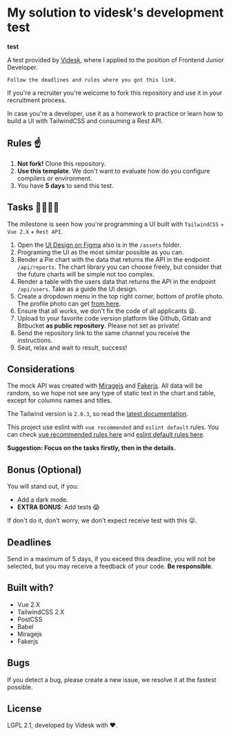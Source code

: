 # My solution to videsk's development test
**test**

A test provided by [Videsk](https://videsk.io), where I applied to the position of Frontend Junior Developer. 

```
Follow the deadlines and rules where you got this link.
```

If you're a recruiter you're welcome to fork this repository and use it in your recruitment process.

In case you're a developer, use it as a homework to practice or learn how to build a UI with TailwindCSS and consuming a Rest API.

## Rules ☝

1. **Not fork!** Clone this repository.
2. **Use this template**. We don't want to evaluate how do you configure compilers or environment.
3. You have **5 days** to send this test. 

## Tasks 👩‍💻👨‍💻

The milestone is seen how you're programming a UI built with `TailwindCSS` + `Vue 2.X` + `Rest API`.


1. Open the [UI Design on Figma](https://www.figma.com/community/file/950862986864665765) also is in the `/assets` folder.
2. Programing the UI as the most similar possible as you can.
3. Render a Pie chart with the data that returns the API in the endpoint `/api/reports`. The chart library you can choose freely, but consider that the future charts will be simple not too complex.
4. Render a table with the users data that returns the API in the endpoint `/api/users`. Take as a guide the UI design.
5. Create a dropdown menu in the top right corner, bottom of profile photo. The profile photo can get [from here](https://generated.photos/faces).
6. Ensure that all works, we don't fix the code of all applicants 😫.
7. Upload to your favorite code version platform like Github, Gitlab and Bitbucket **as public repository**. Please not set as private! 
8. Send the repository link to the same channel you receive the instructions.
9. Seat, relax and wait to result, success!

## Considerations

The mock API was created with [Miragejs](https://miragejs.com/) and [Fakerjs](https://github.com/Marak/Faker.js#readme). All data will be random, so we hope not see any type of static text in the chart and table, except for columns names and titles.

The Tailwind version is `2.0.3`, so read the [latest documentation](https://tailwindcss.com/).

This project use eslint with `vue recommended` and `eslint default` rules. You can check [vue recommended rules here](https://eslint.vuejs.org/rules/) and [eslint default rules here](https://eslint.org/docs/rules/).

**Suggestion: Focus on the tasks firstly, then in the details.**

## Bonus (Optional)

You will stand out, if you:

- Add a dark mode.
- **EXTRA BONUS**: Add tests 😱

If don't do it, don't worry, we don't expect receive test with this 😜. 

## Deadlines

Send in a maximum of 5 days, if you exceed this deadline, you will not be selected, but you may receive a feedback of your code. **Be responsible**.

## Built with?

- Vue 2.X
- TailwindCSS 2.X
- PostCSS
- Babel
- Miragejs
- Fakerjs

## Bugs

If you detect a bug, please create a new issue, we resolve it at the fastest possible.

## License

LGPL 2.1, developed by Videsk with ❤️.
